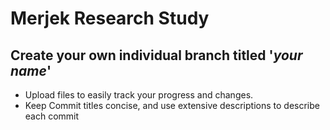 # Merjek Research Study

## Create your own individual branch titled '*your name*'

- Upload files to easily track your progress and changes.
- Keep Commit titles concise, and use extensive descriptions to describe each commit
